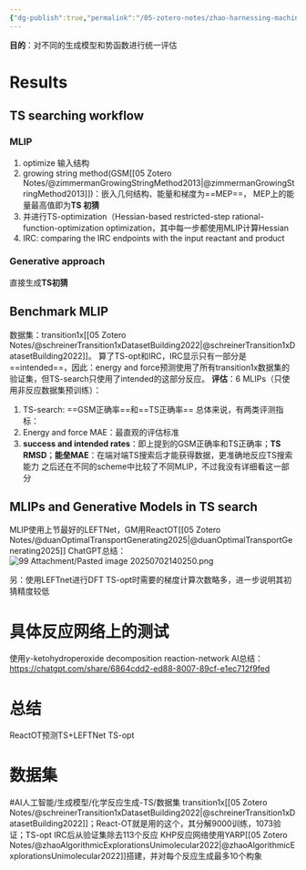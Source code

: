 ```yaml
---
{"dg-publish":true,"permalink":"/05-zotero-notes/zhao-harnessing-machine-learning2025/","title":"Harnessing machine learning to enhance transition state search with interatomic potentials and generative models","noteIcon":"","created":"2025-06-13T20:51","updated":"2025-07-02T14:21"}
---
```


**目的**：对不同的生成模型和势函数进行统一评估
# Results
## TS searching workflow
### **MLIP**
1. optimize 输入结构
2. growing string method(GSM[[05 Zotero Notes/@zimmermanGrowingStringMethod2013\|@zimmermanGrowingStringMethod2013]])：嵌入几何结构、能量和梯度为==MEP==， MEP上的能量最高值即为**TS 初猜**
3. 并进行TS-optimization（Hessian-based restricted-step rational-function-optimization optimization，其中每一步都使用MLIP计算Hessian
4. IRC: comparing the IRC endpoints with the input reactant and product
### **Generative approach**
直接生成**TS初猜** 
## Benchmark MLIP
数据集：transition1x[[05 Zotero Notes/@schreinerTransition1xDatasetBuilding2022\|@schreinerTransition1xDatasetBuilding2022]]。
算了TS-opt和IRC，IRC显示只有一部分是==intended==，因此：energy and force预测使用了所有transition1x数据集的验证集，但TS-search只使用了intended的这部分反应。
**评估**：6 MLIPs（只使用非反应数据集预训练）：
1. TS-search: ==GSM正确率==和==TS正确率==
总体来说，有两类评测指标：
1. Energy and force MAE：最直观的评估标准
2. **success and intended rates**：即上提到的GSM正确率和TS正确率；**TS RMSD**；**能垒MAE**：在端对端TS搜索后才能获得数据，更准确地反应TS搜索能力
之后还在不同的scheme中比较了不同MLIP，不过我没有详细看这一部分
## MLIPs and Generative Models in TS search
MLIP使用上节最好的LEFTNet，GM用ReactOT[[05 Zotero Notes/@duanOptimalTransportGenerating2025\|@duanOptimalTransportGenerating2025]]
ChatGPT总结：
![99 Attachment/Pasted image 20250702140250.png](/img/user/99%20Attachment/Pasted%20image%2020250702140250.png)

另：使用LEFTnet进行DFT TS-opt时需要的梯度计算次数略多，进一步说明其初猜精度较低
# 具体反应网络上的测试
使用$\gamma$-ketohydroperoxide decomposition reaction-network
AI总结： https://chatgpt.com/share/6864cdd2-ed88-8007-89cf-e1ec712f9fed
# 总结
ReactOT预测TS+LEFTNet TS-opt
# 数据集
#AI人工智能/生成模型/化学反应生成-TS/数据集
transition1x[[05 Zotero Notes/@schreinerTransition1xDatasetBuilding2022\|@schreinerTransition1xDatasetBuilding2022]]；React-OT就是用的这个，其分解9000训练，1073验证；TS-opt IRC后从验证集除去113个反应
KHP反应网络使用YARP[[05 Zotero Notes/@zhaoAlgorithmicExplorationsUnimolecular2022\|@zhaoAlgorithmicExplorationsUnimolecular2022]]搭建，并对每个反应生成最多10个构象